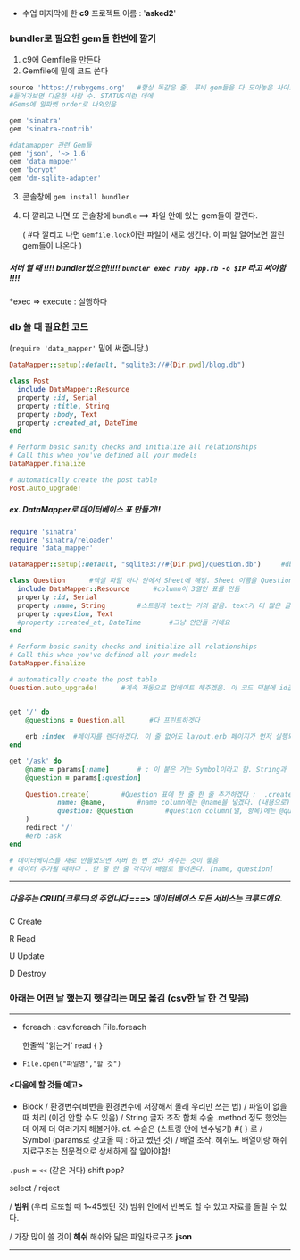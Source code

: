- 수업 마지막에 한 **c9** 프로젝트 이름 :   '**asked2**'

  

### bundler로 필요한 gem들 한번에 깔기

1. c9에 Gemfile을 만든다
2. Gemfile에 밑에 코드 쓴다

```Ruby
source 'https://rubygems.org'   #항상 똑같은 줄. 루비 gem들을 다 모아놓은 사이트. 루비gem들 관리하는 사이트
#들어가보면 다운한 사람 수. STATUS이런 데에
#Gems에 알파벳 order로 나와있음

gem 'sinatra'
gem 'sinatra-contrib'

#datamapper 관련 Gem들
gem 'json', '~> 1.6'
gem 'data_mapper'
gem 'bcrypt'
gem 'dm-sqlite-adapter'
```

3. 콘솔창에 `gem install bundler`

4. 다 깔리고 나면 또 콘솔창에 `bundle`  ==> 파일 안에 있는 gem들이 깔린다.

   ( #다 깔리고 나면 `Gemfile.lock`이란 파일이 새로 생긴다.  이 파일 열어보면 깔린 gem들이 나온다 )



##### 서버 열 때 !!!! bundler썼으면!!!!!  `bundler exec ruby app.rb -o $IP`   라고 써야함 !!!!

*exec => execute : 실행하다



### db 쓸 때 필요한 코드

(`require 'data_mapper'` 밑에 써줍니당.)

```Ruby
DataMapper::setup(:default, "sqlite3://#{Dir.pwd}/blog.db")

class Post
  include DataMapper::Resource
  property :id, Serial
  property :title, String
  property :body, Text
  property :created_at, DateTime
end

# Perform basic sanity checks and initialize all relationships
# Call this when you've defined all your models
DataMapper.finalize

# automatically create the post table
Post.auto_upgrade!
```



##### ex.   DataMapper로 데이터베이스 표 만들기!!

```Ruby
require 'sinatra'
require 'sinatra/reloader'
require 'data_mapper'

DataMapper::setup(:default, "sqlite3://#{Dir.pwd}/question.db")     #db 이름을 question으로 바꿔줬음

class Question      #엑셀 파일 하나 안에서 Sheet에 해당. Sheet 이름을 Question으로 해주었다. 첫 글자 대문자로 해야함 유의
  include DataMapper::Resource      #column이 3열인 표를 만듦
  property :id, Serial
  property :name, String        #스트링과 text는 거의 같음. text가 더 많은 글자를 저장할 수 있는 것이 차이
  property :question, Text
  #property :created_at, DateTime       #그냥 안만들 거에요
end

# Perform basic sanity checks and initialize all relationships
# Call this when you've defined all your models
DataMapper.finalize

# automatically create the post table
Question.auto_upgrade!      #계속 자동으로 업데이트 해주겠음. 이 코드 덕분에 id값 (순서 1,2,3,...)은 자동생성됨


get '/' do
    @questions = Question.all      #다 프린트하겟다
    
    erb :index  #페이지를 렌더하겠다. 이 줄 없어도 layout.erb 페이지가 먼저 실행되겠징.
end

get '/ask' do
    @name = params[:name]       # : 이 붙은 거는 Symbol이라고 함. String과 유사하지만 다르다
    @question = params[:question]
    
    Question.create(        #Question 표에 한 줄 한 줄 추가하겠다 :  .create
            name: @name,        #name column에는 @name을 넣겠다. (내용으로)   #,  콤마 주의!!!
            question: @question        #question column(열, 항목)에는 @question을 넣겠다. (내용으로)
    )
    redirect '/'
    #erb :ask
end

# 데이터베이스를 새로 만들었으면 서버 한 번 껐다 켜주는 것이 좋음
# 데이터 추가될 때마다 . 한 줄 한 줄 각각이 배열로 들어온다. [name, question]
```



---

##### 다음주는 CRUD(크루드)의 주입니다  ===> 데이터베이스 모든 서비스는 크루드에요.

C Create	

R Read

U Update

D Destroy







### 아래는 어떤 날 했는지 헷갈리는 메모 옮김 (csv한 날 한 건 맞음)

---

* foreach :   csv.foreach File.foreach

  한줄씩 '읽는거' read
  { }

* `File.open("파일명","할 것")`

#### <다음에 할 것들 예고>

- Block / 환경변수(비번을 환경변수에 저장해서 몰래 우리만 쓰는 법) / 파일이 없을 때 처리 (이건 안할 수도 있음) / String 글자 조작
  합체 수술 .method 정도 했었는데 이제 더 여러가지 해볼거야. 
  cf. 수술은 (스트링 안에 변수넣기) #{ } 로
  / Symbol (params로 갖고올 때 : 하고 썼던 것)
  / 배열 조작. 해쉬도. 배열이랑 해쉬 자료구조는 전문적으로 상세하게 잘 알아야함!

`.push`  =  `<<`  (같은 거다) 
shift
pop?

select / reject



/ **범위** (우리 로또할 때 1~45했던 것) 범위 안에서 반복도 할 수 있고 자료를 돌릴 수 있다.

/ 가장 많이 쓸 것이 **해쉬**
해쉬와 닮은 파일자료구조 **json**

---

